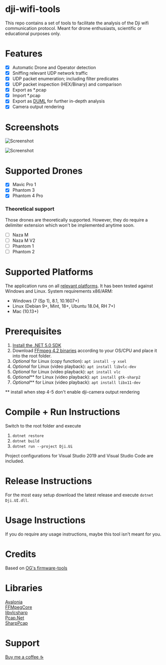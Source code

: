 # dji-wifi-tools

This repo contains a set of tools to facilitate the analysis of the Dji wifi communication protocol. Meant for drone enthusiasts, scientific or educational purposes only.

# Features

- [x] Automatic Drone and Operator detection
- [x] Sniffing relevant UDP network traffic
- [x] UDP packet enumeration; including filter predicates
- [x] UDP packet inspection (HEX/Binary) and comparison
- [x] Export as *.pcap
- [x] Import *.pcap
- [x] Export as [DUML](https://github.com/o-gs/dji-firmware-tools/tree/master/comm_dissector) for further in-depth analysis
- [x] Camera output rendering

# Screenshots

![Screenshot](https://www.push-force.dev/resource/Screenshot.png "Simulation replay and packet comparison")

![Screenshot](https://www.push-force.dev/resource/VideoPlayback.png "Camera Playback")

# Supported Drones

- [x] Mavic Pro 1
- [x] Phantom 3
- [x] Phantom 4 Pro

### Theoretical support

Those drones are theoretically supported. However, they do require a delimiter extension which won't be implemented anytime soon.

- [ ] Naza M
- [ ] Naza M V2
- [ ] Phantom 1
- [ ] Phantom 2

# Supported Platforms

The application runs on all [relevant platforms](https://github.com/dotnet/core/blob/main/release-notes/5.0/5.0-supported-os.md). It has been tested against Windows and Linux. System requirements x86/ARM:

- Windows (7 (Sp 1), 8.1, 10.1607+)
- Linux (Debian 9+, Mint, 18+, Ubuntu 18.04, RH 7+)
- Mac (10.13+)

# Prerequisites

1. [Install the .NET 5.0 SDK](https://dotnet.microsoft.com/download/dotnet/5.0)
2. Download [FFmpeg 4.2 binaries](https://ffbinaries.com/downloads) according to your OS/CPU and place it into the root folder.
3. _Optional_ for Linux (copy function): `apt install -y xsel`
4. _Optional_ for Linux (video playback): `apt install libvlc-dev`
5. _Optional_ for Linux (video playback): `apt install vlc`
6. _Optional_** for Linux (video playback): `apt install gtk-sharp2`
7. _Optional_** for Linux (video playback): `apt install libx11-dev`

** install when step 4-5 don't enable dji-camera output rendering

# Compile + Run Instructions

Switch to the root folder and execute

1. `dotnet restore`
2. `dotnet build`
3. `dotnet run --project Dji.Ui`

Project configurations for Visual Studio 2019 and Visual Studio Code are included.

# Release Instructions

For the most easy setup download the latest release and execute `dotnet Dji.UI.dll`.

# Usage Instructions

If you do require any usage instructions, maybe this tool isn't meant for you.

# Credits

Based on [OG's firmware-tools](https://github.com/o-gs/dji-firmware-tools)

# Libraries

[Avalonia](https://github.com/AvaloniaUI/Avalonia)  
[FFMpegCore](https://github.com/rosenbjerg/FFMpegCore)  
[libvlcsharp](https://github.com/videolan/libvlcsharp)  
[Pcap.Net](https://github.com/PcapDotNet/Pcap.Net)  
[SharpPcap](https://github.com/chmorgan/sharppcap)  

# Support

[Buy me a coffee ☕](https://www.buymeacoffee.com/yoghurt)
